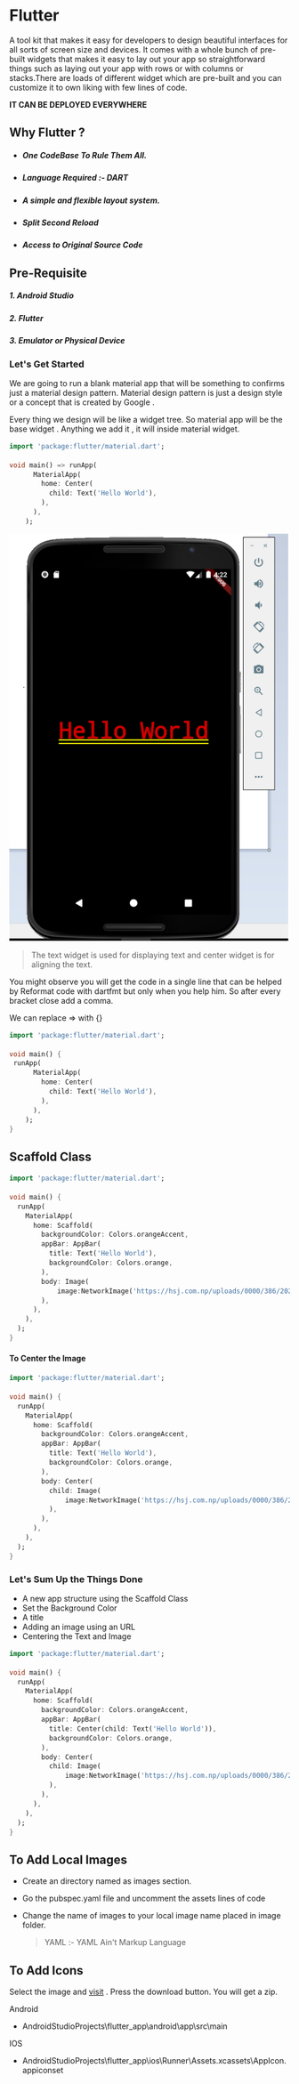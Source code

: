 # Flutter

 A tool kit that makes it easy for developers to design beautiful interfaces for all sorts of screen size and devices. It comes with a whole bunch of pre-built widgets that makes it easy to lay out your app so straightforward things such as laying out your app with rows or with columns or stacks.There are loads of different widget which are pre-built and you can customize it to own liking with few lines of code.

**IT CAN BE DEPLOYED EVERYWHERE**

## Why Flutter ?

- ##### One CodeBase To Rule Them All.

- ##### Language Required :- DART

- ##### A simple and flexible layout system.

- ##### Split Second Reload

- ##### Access to Original Source Code

  

## Pre-Requisite

##### 1. Android Studio 

##### 2. Flutter

##### 3. Emulator or Physical Device

### Let's Get Started

We are going to run a blank material app that will be something to confirms just a material design pattern. Material design pattern is just a design style or a concept that is created by Google .

Every thing we design will be like a widget tree. So material app will be the base widget . Anything we add it , it will inside material widget.

```dart
import 'package:flutter/material.dart';

void main() => runApp(
      MaterialApp(
        home: Center(
          child: Text('Hello World'),
        ),
      ),
    );
```
![](1.png)
> The text widget is used for displaying text and center widget is for aligning the text.

You might observe you will get the code in a single line that can be helped by Reformat code with dartfmt but only when you help him. So after every bracket close add a comma.

We can replace => with {}

```dart
import 'package:flutter/material.dart';

void main() {
 runApp(
      MaterialApp(
        home: Center(
          child: Text('Hello World'),
        ),
      ),
    );
}    
```

## Scaffold Class

```dart
import 'package:flutter/material.dart';

void main() {
  runApp(
    MaterialApp(
      home: Scaffold(
        backgroundColor: Colors.orangeAccent,
        appBar: AppBar(
          title: Text('Hello World'),
          backgroundColor: Colors.orange,
        ),
        body: Image(
            image:NetworkImage('https://hsj.com.np/uploads/0000/386/2020/05/15/blog-test.jpg')
        ),
      ),
    ),
  );
}

```

#### To Center the Image

```dart
import 'package:flutter/material.dart';

void main() {
  runApp(
    MaterialApp(
      home: Scaffold(
        backgroundColor: Colors.orangeAccent,
        appBar: AppBar(
          title: Text('Hello World'),
          backgroundColor: Colors.orange,
        ),
        body: Center(
          child: Image(
              image:NetworkImage('https://hsj.com.np/uploads/0000/386/2020/05/15/blog-test.jpg')
          ),
        ),
      ),
    ),
  );
}
```

### Let's Sum Up the Things Done

- A new app structure using the Scaffold Class
- Set the Background Color
- A title
- Adding an image using an URL
- Centering the Text and Image

```dart
import 'package:flutter/material.dart';

void main() {
  runApp(
    MaterialApp(
      home: Scaffold(
        backgroundColor: Colors.orangeAccent,
        appBar: AppBar(
          title: Center(child: Text('Hello World')),
          backgroundColor: Colors.orange,
        ),
        body: Center(
          child: Image(
              image:NetworkImage('https://hsj.com.np/uploads/0000/386/2020/05/15/blog-test.jpg')
          ),
        ),
      ),
    ),
  );
}
```

## To Add Local Images

- Create an directory named as images section.

- Go the pubspec.yaml file and uncomment the assets lines of code

- Change the name of images to your local image name placed in image folder.

  > YAML :- YAML Ain't Markup Language

## To Add Icons

Select the image and [visit](https://appicon.co/) . Press the download button. You will get a zip.

Android

- AndroidStudioProjects\flutter_app\android\app\src\main

IOS

- AndroidStudioProjects\flutter_app\ios\Runner\Assets.xcassets\AppIcon.appiconset

